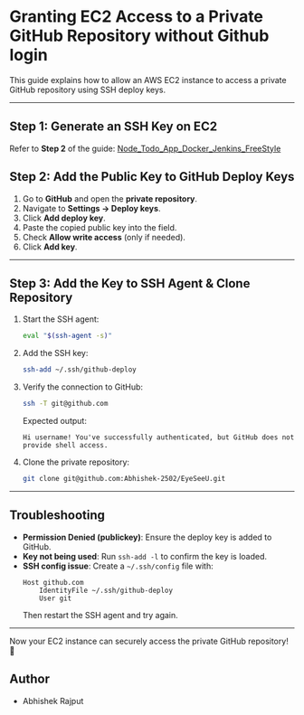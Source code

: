 # Granting EC2 Access to a Private GitHub Repository without Github login

This guide explains how to allow an AWS EC2 instance to access a private GitHub repository using SSH deploy keys.

---

## Step 1: Generate an SSH Key on EC2

Refer to **Step 2** of the guide: [Node_Todo_App_Docker_Jenkins_FreeStyle](https://github.com/Abhishek-2502/Node_Todo_App_Docker_Jenkins_FreeStyle)

## Step 2: Add the Public Key to GitHub Deploy Keys

1. Go to **GitHub** and open the **private repository**.
2. Navigate to **Settings → Deploy keys**.
3. Click **Add deploy key**.
4. Paste the copied public key into the field.
5. Check **Allow write access** (only if needed).
6. Click **Add key**.

---

## Step 3: Add the Key to SSH Agent & Clone Repository

1. Start the SSH agent:
   ```bash
   eval "$(ssh-agent -s)"
   ```

2. Add the SSH key:
   ```bash
   ssh-add ~/.ssh/github-deploy
   ```

3. Verify the connection to GitHub:
   ```bash
   ssh -T git@github.com
   ```
   Expected output:
   ```
   Hi username! You've successfully authenticated, but GitHub does not provide shell access.
   ```

4. Clone the private repository:
   ```bash
   git clone git@github.com:Abhishek-2502/EyeSeeU.git
   ```

---

## Troubleshooting

- **Permission Denied (publickey)**: Ensure the deploy key is added to GitHub.
- **Key not being used**: Run `ssh-add -l` to confirm the key is loaded.
- **SSH config issue**: Create a `~/.ssh/config` file with:
  ```
  Host github.com
      IdentityFile ~/.ssh/github-deploy
      User git
  ```
  Then restart the SSH agent and try again.

---

Now your EC2 instance can securely access the private GitHub repository! 🚀

## Author 

- Abhishek Rajput

